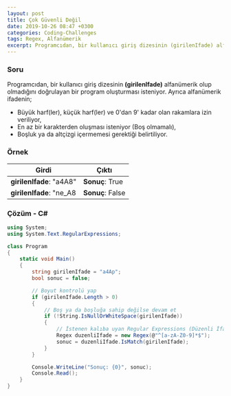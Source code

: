 ```yaml
---
layout: post
title: Çok Güvenli Değil
date: 2019-10-26 08:47 +0300
categories: Coding-Challenges
tags: Regex, Alfanümerik
excerpt: Programcıdan, bir kullanıcı giriş dizesinin (girilenIfade) alfanümerik olup olmadığını doğrulayan bir program oluşturması isteniyor.
---
```

### Soru
Programcıdan, bir kullanıcı giriş dizesinin **(girilenIfade)** alfanümerik olup olmadığını doğrulayan bir program oluşturması isteniyor. Ayrıca alfanümerik ifadenin;

* Büyük harf(ler), küçük harf(ler) ve 0'dan 9' kadar olan rakamlara izin veriliyor,
* En az bir karakterden oluşması isteniyor (Boş olmamalı),
* Boşluk ya da altçizgi içermemesi gerektiği belirtiliyor.

### Örnek

| Girdi                    | Çıktı            |
|--------------------------|------------------|
| **girilenIfade**: "a4A8" | **Sonuç**: True  |
| **girilenIfade**: "ne_A8 | **Sonuç**: False |

### Çözüm - C#
```csharp
using System;
using System.Text.RegularExpressions;

class Program
{
    static void Main()
    {
        string girilenIfade = "a4Ap";
        bool sonuc = false;

        // Boyut kontrolü yap
        if (girilenIfade.Length > 0)
        {
            // Boş ya da boşluğa sahip değilse devam et
            if (!String.IsNullOrWhiteSpace(girilenIfade))
            {
                // İstenen kalıba uyan Regular Expressions (Düzenli İfadeler) ile olayı çöz
                Regex duzenliIfade = new Regex(@"^[a-zA-Z0-9]*$");
                sonuc = duzenliIfade.IsMatch(girilenIfade);
            }
        }

        Console.WriteLine("Sonuç: {0}", sonuc);
        Console.Read();
    }
}
```